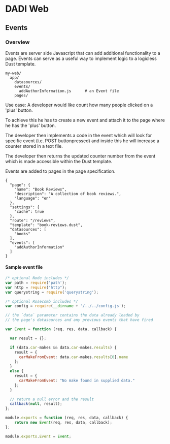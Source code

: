 # DADI Web

## Events

### Overview

Events are server side Javascript that can add additional functionality to a page. Events can serve as a useful way to implement logic to a logicless Dust template.

```
my-web/
  app/
    datasources/      
    events/           
      addAuthorInformation.js      # an Event file
    pages/            
```

Use case:
A developer would like count how many people clicked on a 'plus' button.

To achieve this he has to create a new event and attach it to the page where he has the 'plus' button.

The developer then implements a code in the event which will look for specific event (i.e. POST buttonpressed) and inside this he will increase a counter stored in a text file.

The developer then returns the updated counter number from the event which is made accessible within the Dust template.

Events are added to pages in the page specification.

```
{
  "page": {
    "name": "Book Reviews",
    "description": "A collection of book reviews.",
    "language": "en"
  },
  "settings": {
    "cache": true
  },
  "route": "/reviews",
  "template": "book-reviews.dust",
  "datasources": [
    "books"
  ],
  "events": [
    "addAuthorInformation"
  ]
}

```

#### Sample event file

```js
/* optional Node includes */
var path = require('path');
var http = require("http");
var querystring = require('querystring');

/* optional Rosecomb includes */
var config = require(__dirname + '/../../config.js');

// the `data` parameter contains the data already loaded by
// the page's datasources and any previous events that have fired

var Event = function (req, res, data, callback) {

  var result = {};

  if (data.car-makes && data.car-makes.results) {
    result = {
      carMakeFromEvent: data.car-makes.results[0].name
    };
  }
  else {
    result = {
      carMakeFromEvent: "No make found in supplied data."
    };
  }

  // return a null error and the result
  callback(null, result);
};

module.exports = function (req, res, data, callback) {
    return new Event(req, res, data, callback);
};

module.exports.Event = Event;

```
